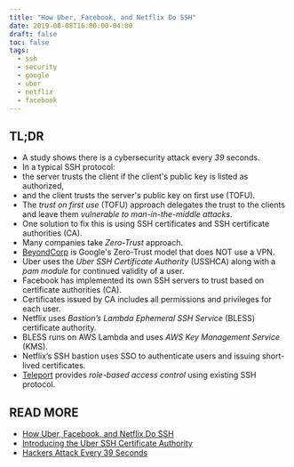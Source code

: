 ```yaml
---
title: "How Uber, Facebook, and Netflix Do SSH"
date: 2019-08-08T16:00:00-04:00
draft: false
toc: false
tags:
  - ssh
  - security
  - google
  - uber
  - netflix
  - facebook
---
```


## TL;DR

  - A study shows there is a cybersecurity attack every _39_ seconds.
  - In a typical SSH protocol:
  - the server trusts the client if the client's public key is listed as authorized,
  - and the client trusts the server's public key on first use (TOFU).
  - The _trust on first use_ (TOFU) approach delegates the trust to the clients and leave them _vulnerable to man-in-the-middle attacks_.
  - One solution to fix this is using SSH certificates and SSH certificate authorities (CA).
  - Many companies take _Zero-Trust_ approach.
  - [BeyondCorp](https://cloud.google.com/beyondcorp) is Google's Zero-Trust model that does NOT use a VPN.
  - Uber uses the _Uber SSH Certificate Authority_ (USSHCA) along with a _pam module_ for continued validity of a user.
  - Facebook has implemented its own SSH servers to trust based on certificate authorities (CA).
  - Certificates issued by CA includes all permissions and privileges for each user.
  - Netflix uses _Bastion’s Lambda Ephemeral SSH Service_ (BLESS) certificate authority.
  - BLESS runs on AWS Lambda and uses _AWS Key Management Service_ (KMS).
  - Netflix’s SSH bastion uses SSO to authenticate users and issuing short-lived certificates.
  - [Teleport](https://gravitational.com/teleport) provides _role-based access control_ using existing SSH protocol.

## READ MORE

  - [How Uber, Facebook, and Netflix Do SSH](https://gravitational.com/blog/how_uber_netflix_facebook_do_ssh)
  - [Introducing the Uber SSH Certificate Authority](https://medium.com/uber-security-privacy/introducing-the-uber-ssh-certificate-authority-4f840839c5cc)
  - [Hackers Attack Every 39 Seconds](https://www.securitymagazine.com/articles/87787-hackers-attack-every-39-seconds)
